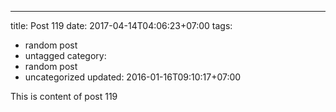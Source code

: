 ---
title: Post 119
date: 2017-04-14T04:06:23+07:00
tags:
  - random post
  - untagged
category:
  - random post
  - uncategorized
updated: 2016-01-16T09:10:17+07:00

This is content of post 119